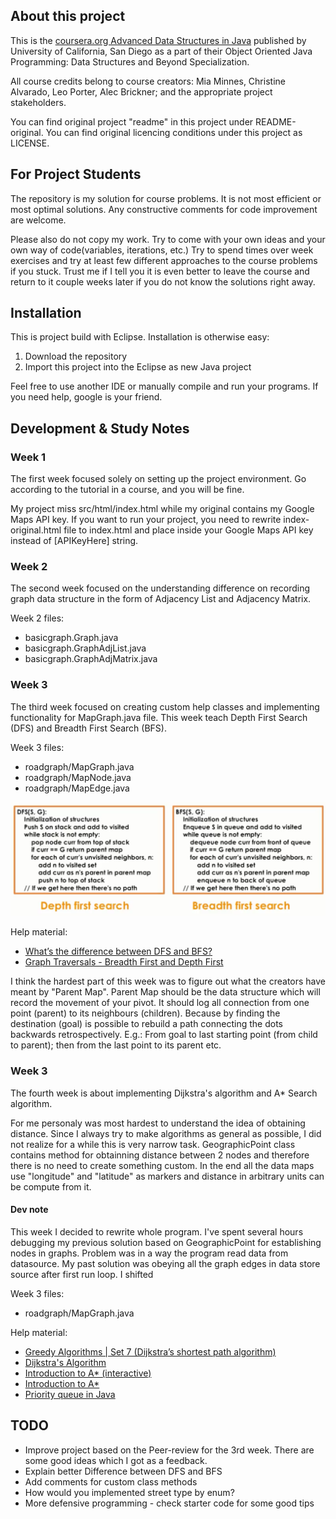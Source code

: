## About this project ##

This is the [coursera.org Advanced Data Structures in Java](https://www.coursera.org/learn/advanced-data-structures) published by University of California, San Diego as a part of their Object Oriented Java Programming: Data Structures and Beyond Specialization.  

All course credits belong to course creators: Mia Minnes, Christine Alvarado, Leo Porter, Alec Brickner; and the appropriate project stakeholders. 

You can find original project "readme" in this project under README-original. You can find original licencing conditions under this project as LICENSE.

## For Project Students ##  
The repository is my solution for course problems. It is not most efficient or most optimal solutions. Any constructive comments for code improvement are welcome.

Please also do not copy my work. Try to come with your own ideas and your own way of code(variables, iterations, etc.) Try to spend times over week exercises and try at least few different approaches to the course problems if you stuck. Trust me if I tell you it is even better to leave the course and return to it couple weeks later if you do not know the solutions right away.


## Installation ##
This is project build with Eclipse. Installation is otherwise easy: 

1) Download the repository
2) Import this project into the Eclipse as new Java project 

Feel free to use another IDE or manually compile and run your programs.
If you need help, google is your friend.

## Development & Study Notes ##

### Week 1 ###
The first week focused solely on setting up the project environment. Go according to the tutorial in a course, and you will be fine.

My project miss src/html/index.html while my original contains my Google Maps API key. If you want to run your project, you need to rewrite index-original.html file to index.html and place inside your Google Maps API key instead of [APIKeyHere] string.  

### Week 2 ###
The second week focused on the understanding difference on recording graph data structure in the form of Adjacency List and Adjacency Matrix.

Week 2 files:
* basicgraph.Graph.java
* basicgraph.GraphAdjList.java
* basicgraph.GraphAdjMatrix.java

### Week 3 ###
The third week focused on creating custom help classes and implementing functionality for MapGraph.java file. This week teach Depth First Search (DFS) and Breadth First Search (BFS).

Week 3 files:
* roadgraph/MapGraph.java
* roadgraph/MapNode.java
* roadgraph/MapEdge.java

![picture alt](https://raw.githubusercontent.com/codekopf/Coursera-OOJPDSaB/master/data/images/DFS_vs_BFS.png "DFS vs. BFS")

Help material:
* [What’s the difference between DFS and BFS?](http://www.programmerinterview.com/index.php/data-structures/dfs-vs-bfs/)
* [Graph Traversals - Breadth First and Depth First](https://www.youtube.com/watch?v=bIA8HEEUxZI)


I think the hardest part of this week was to figure out what the creators have meant by "Parent Map". Parent Map should be the data structure which will record the movement of your pivot. It should log all connection from one point (parent) to its neighbours (children). Because by finding the destination (goal) is possible to rebuild a path connecting the dots backwards retrospectively. E.g.: From goal to last starting point (from child to parent); then from the last point to its parent etc.


### Week 3 ###
The fourth week is about implementing Dijkstra's algorithm and A* Search algorithm.

For me personaly was most hardest to understand the idea of obtaining distance. Since I always try to make algorithms as general as possible, I did not realize for a while this is very narrow task. GeographicPoint class contains method for obtainning distance between 2 nodes and therefore there is no need to create something custom. In the end all the data maps use "longitude" and "latitude" as markers and distance in arbitrary units can be compute from it.

#### Dev note ####
This week I decided to rewrite whole program. I've spent several hours debugging my previous solution based on GeographicPoint for establishing nodes in graphs. Problem was in a way the program read data from datasource. My past solution was obeying all the graph edges in data store source after first run loop. I shifted 

Week 3 files:
* roadgraph/MapGraph.java

Help material:
* [Greedy Algorithms | Set 7 (Dijkstra’s shortest path algorithm)](http://www.geeksforgeeks.org/greedy-algorithms-set-6-dijkstras-shortest-path-algorithm/)
* [Dijkstra's Algorithm](https://www.youtube.com/watch?v=gdmfOwyQlcI)
* [Introduction to A* (interactive)](http://www.redblobgames.com/pathfinding/a-star/introduction.html)
* [Introduction to A*](http://theory.stanford.edu/~amitp/GameProgramming/AStarComparison.html)
* [Priority queue in Java](http://stackoverflow.com/questions/683041/java-how-do-i-use-a-priorityqueue)


## TODO ###
+ Improve project based on the Peer-review for the 3rd week. There are some good ideas which I got as a feedback.
+ Explain better Difference between DFS and BFS
+ Add comments for custom class methods
+ How would you implemented street type by enum?
+ More defensive programming - check starter code for some good tips
